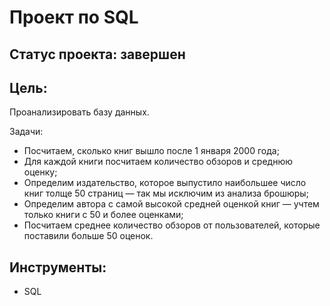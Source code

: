 # Проект по SQL
## Cтатус проекта: завершен
## Цель:
Проанализировать базу данных.

Задачи:

- Посчитаем, сколько книг вышло после 1 января 2000 года;
- Для каждой книги посчитаем количество обзоров и среднюю оценку;
- Определим издательство, которое выпустило наибольшее число книг толще 50 страниц — так мы исключим из анализа брошюры;
- Определим автора с самой высокой средней оценкой книг — учтем только книги с 50 и более оценками;
- Посчитаем среднее количество обзоров от пользователей, которые поставили больше 50 оценок.

## Инструменты:
- SQL

